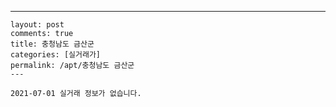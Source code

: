 ---
    layout: post
    comments: true
    title: 충청남도 금산군
    categories: [실거래가]
    permalink: /apt/충청남도 금산군
    ---

    2021-07-01 실거래 정보가 없습니다.

    